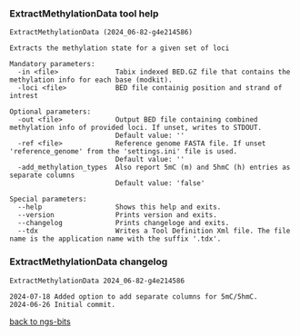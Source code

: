 ### ExtractMethylationData tool help
	ExtractMethylationData (2024_06-82-g4e214586)
	
	Extracts the methylation state for a given set of loci
	
	Mandatory parameters:
	  -in <file>              Tabix indexed BED.GZ file that contains the methylation info for each base (modkit).
	  -loci <file>            BED file containig position and strand of intrest
	
	Optional parameters:
	  -out <file>             Output BED file containing combined methylation info of provided loci. If unset, writes to STDOUT.
	                          Default value: ''
	  -ref <file>             Reference genome FASTA file. If unset 'reference_genome' from the 'settings.ini' file is used.
	                          Default value: ''
	  -add_methylation_types  Also report 5mC (m) and 5hmC (h) entries as separate columns
	                          Default value: 'false'
	
	Special parameters:
	  --help                  Shows this help and exits.
	  --version               Prints version and exits.
	  --changelog             Prints changeloge and exits.
	  --tdx                   Writes a Tool Definition Xml file. The file name is the application name with the suffix '.tdx'.
	
### ExtractMethylationData changelog
	ExtractMethylationData 2024_06-82-g4e214586
	
	2024-07-18 Added option to add separate columns for 5mC/5hmC.
	2024-06-26 Initial commit.
[back to ngs-bits](https://github.com/imgag/ngs-bits)